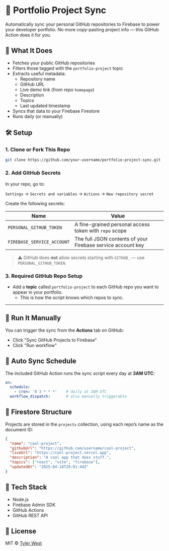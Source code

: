 <!-- portfolio-meta display_name: Portfolio Project Sync -->
# 🔄 Portfolio Project Sync

Automatically sync your personal GitHub repositories to Firebase to power your developer portfolio. No more copy-pasting project info — this GitHub Action does it for you.

## 🚀 What It Does

- Fetches your public GitHub repositories  
- Filters those tagged with the `portfolio-project` topic  
- Extracts useful metadata:
  - Repository name
  - GitHub URL
  - Live demo link (from repo `homepage`)
  - Description
  - Topics
  - Last updated timestamp  
- Syncs that data to your Firebase Firestore  
- Runs daily (or manually)


## 🛠 Setup

### 1. Clone or Fork This Repo

```bash
git clone https://github.com/your-username/portfolio-project-sync.git
```

### 2. Add GitHub Secrets

In your repo, go to:

`Settings` → `Secrets and variables` → `Actions` → `New repository secret`

Create the following secrets:

| Name                       | Value                                                       |
|----------------------------|-------------------------------------------------------------|
| `PERSONAL_GITHUB_TOKEN`    | A fine-grained personal access token with `repo` scope      |
| `FIREBASE_SERVICE_ACCOUNT` | The full JSON contents of your Firebase service account key |

> ⚠️ GitHub does **not** allow secrets starting with `GITHUB_` — use `PERSONAL_GITHUB_TOKEN`.

### 3. Required GitHub Repo Setup

- Add a **topic** called `portfolio-project` to each GitHub repo you want to appear in your portfolio.  
  - This is how the script knows which repos to sync.

---


## 🧪 Run It Manually

You can trigger the sync from the **Actions** tab on GitHub:

- Click "Sync GitHub Projects to Firebase"
- Click "Run workflow"


## 🔄 Auto Sync Schedule

The included GitHub Action runs the sync script every day at **3AM UTC**:

```yaml
on:
  schedule:
    - cron: '0 3 * * *'    # daily at 3AM UTC
  workflow_dispatch:       # also manually triggerable
```


## 📁 Firestore Structure

Projects are stored in the `projects` collection, using each repo’s name as the document ID:

```json
{
  "name": "cool-project",
  "githubUrl": "https://github.com/username/cool-project",
  "liveUrl": "https://cool-project.vercel.app",
  "description": "A cool app that does stuff.",
  "topics": ["react", "vite", "firebase"],
  "updatedAt": "2025-04-18T20:01:44Z"
}
```


## 🧰 Tech Stack

- Node.js  
- Firebase Admin SDK  
- GitHub Actions  
- GitHub REST API  


## 📄 License

MIT © [Tyler West](https://github.com/slyty7)

